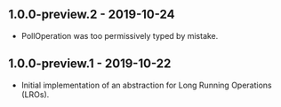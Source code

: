 ## 1.0.0-preview.2 - 2019-10-24

- PollOperation was too permissively typed by mistake.

## 1.0.0-preview.1 - 2019-10-22

- Initial implementation of an abstraction for Long Running Operations (LROs).
